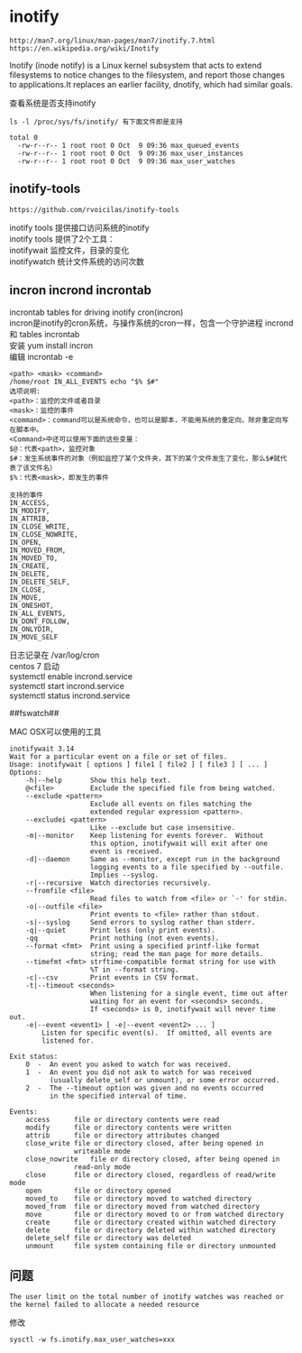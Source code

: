 # inotify

```
http://man7.org/linux/man-pages/man7/inotify.7.html
https://en.wikipedia.org/wiki/Inotify
```
Inotify (inode notify) is a Linux kernel subsystem that acts to extend filesystems to notice changes to the filesystem, and report those changes to applications.It replaces an earlier facility, dnotify, which had similar goals.

查看系统是否支持inotify
```
ls -l /proc/sys/fs/inotify/ 有下面文件即是支持

total 0
  -rw-r--r-- 1 root root 0 Oct  9 09:36 max_queued_events
  -rw-r--r-- 1 root root 0 Oct  9 09:36 max_user_instances
  -rw-r--r-- 1 root root 0 Oct  9 09:36 max_user_watches
```
## inotify-tools
`https://github.com/rvoicilas/inotify-tools`

inotify tools 提供接口访问系统的inotify  
inotify tools 提供了2个工具：  
inotifywait 监控文件，目录的变化  
inotifywatch 统计文件系统的访问次数  

## incron incrond incrontab
incrontab tables for driving inotify cron(incron)  
incron是inotify的cron系统，与操作系统的cron一样，包含一个守护进程 incrond 和 tables incrontab  
安装 yum install incron  
编辑 incrontab -e  

```
<path> <mask> <command>
/home/root IN_ALL_EVENTS echo "$% $#"
选项说明:
<path>：监控的文件或者目录
<mask>：监控的事件
<command>：command可以是系统命令，也可以是脚本，不能用系统的重定向，除非重定向写在脚本中。
<Command>中还可以使用下面的这些变量：
$@：代表<path>，监控对象
$#：发生系统事件的对象（例如监控了某个文件夹，其下的某个文件发生了变化，那么$#就代表了该文件名）
$%：代表<mask>，即发生的事件
```
```
支持的事件
IN_ACCESS,
IN_MODIFY,
IN_ATTRIB,
IN_CLOSE_WRITE,
IN_CLOSE_NOWRITE,
IN_OPEN,
IN_MOVED_FROM,
IN_MOVED_TO,
IN_CREATE,
IN_DELETE,
IN_DELETE_SELF,
IN_CLOSE,
IN_MOVE,
IN_ONESHOT,
IN_ALL_EVENTS,
IN_DONT_FOLLOW,
IN_ONLYDIR,
IN_MOVE_SELF
```
日志记录在 /var/log/cron  
centos 7 启动   
systemctl enable incrond.service  
systemctl start incrond.service   
systemctl status incrond.service   

##fswatch##

MAC OSX可以使用的工具

```
inotifywait 3.14
Wait for a particular event on a file or set of files.
Usage: inotifywait [ options ] file1 [ file2 ] [ file3 ] [ ... ]
Options:
	-h|--help     	Show this help text.
	@<file>       	Exclude the specified file from being watched.
	--exclude <pattern>
	              	Exclude all events on files matching the
	              	extended regular expression <pattern>.
	--excludei <pattern>
	              	Like --exclude but case insensitive.
	-m|--monitor  	Keep listening for events forever.  Without
	              	this option, inotifywait will exit after one
	              	event is received.
	-d|--daemon   	Same as --monitor, except run in the background
	              	logging events to a file specified by --outfile.
	              	Implies --syslog.
	-r|--recursive	Watch directories recursively.
	--fromfile <file>
	              	Read files to watch from <file> or `-' for stdin.
	-o|--outfile <file>
	              	Print events to <file> rather than stdout.
	-s|--syslog   	Send errors to syslog rather than stderr.
	-q|--quiet    	Print less (only print events).
	-qq           	Print nothing (not even events).
	--format <fmt>	Print using a specified printf-like format
	              	string; read the man page for more details.
	--timefmt <fmt>	strftime-compatible format string for use with
	              	%T in --format string.
	-c|--csv      	Print events in CSV format.
	-t|--timeout <seconds>
	              	When listening for a single event, time out after
	              	waiting for an event for <seconds> seconds.
	              	If <seconds> is 0, inotifywait will never time out.
	-e|--event <event1> [ -e|--event <event2> ... ]
		Listen for specific event(s).  If omitted, all events are
		listened for.

Exit status:
	0  -  An event you asked to watch for was received.
	1  -  An event you did not ask to watch for was received
	      (usually delete_self or unmount), or some error occurred.
	2  -  The --timeout option was given and no events occurred
	      in the specified interval of time.

Events:
	access		file or directory contents were read
	modify		file or directory contents were written
	attrib		file or directory attributes changed
	close_write	file or directory closed, after being opened in
	           	writeable mode
	close_nowrite	file or directory closed, after being opened in
	           	read-only mode
	close		file or directory closed, regardless of read/write mode
	open		file or directory opened
	moved_to	file or directory moved to watched directory
	moved_from	file or directory moved from watched directory
	move		file or directory moved to or from watched directory
	create		file or directory created within watched directory
	delete		file or directory deleted within watched directory
	delete_self	file or directory was deleted
	unmount		file system containing file or directory unmounted
```

## 问题

`The user limit on the total number of inotify watches was reached or the kernel failed to allocate a needed resource`

修改

`sysctl -w fs.inotify.max_user_watches=xxx`